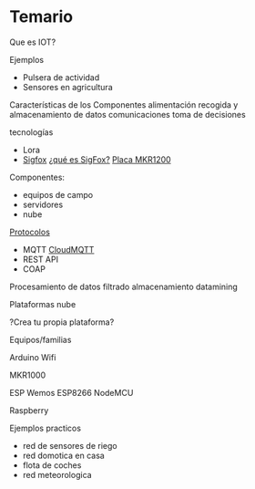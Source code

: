 # Temario

Que es IOT?

Ejemplos
* Pulsera de actividad
* Sensores en agricultura


Características de los Componentes
  alimentación
  recogida y almacenamiento de datos
  comunicaciones
  toma de decisiones

tecnologías
* Lora
* [Sigfox](https://www.sigfox.com/en)
  [¿qué es SigFox?](https://en.wikipedia.org/wiki/Sigfox)
  [Placa MKR1200](https://www.arduino.cc/en/Main.ArduinoBoardMKRFox1200)

Componentes:
* equipos de campo
* servidores
* nube

[Protocolos](https://www.sparkfun.com/news/1705)
* MQTT
  [CloudMQTT](https://www.cloudmqtt.com/docs.html)
* REST API
* COAP


Procesamiento de datos
  filtrado
  almacenamiento
  datamining


Plataformas nube

?Crea tu propia plataforma?

Equipos/familias



Arduino Wifi

MKR1000

ESP
  Wemos
  ESP8266
  NodeMCU

Raspberry

Ejemplos practicos
* red de sensores de riego
* red domotica en casa
* flota de coches
* red meteorologica
